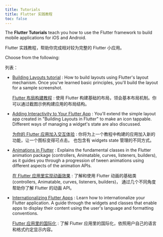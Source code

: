 ```yaml
---
title: Tutorials
title: Flutter 实践教程
toc: false
---
```


The **Flutter Tutorials** teach you how to use the Flutter framework to
build mobile applications for iOS and Android.

Flutter 实践教程，帮助你完成相对较为完整的 Flutter 小应用。

Choose from the following:

列表：

* [Building Layouts tutorial](/docs/development/ui/layout/tutorial)
: How to build layouts using Flutter's layout mechanism. Once you've learned
  basic principles, you'll build the layout for a sample screenshot.
  
  [Flutter 布局构建教程](/docs/development/ui/layout/tutorial)
  : 使用 Flutter 构建基础的布局，领会基本布局机制。你可以通过截图示例构建应用的布局结构。

* [Adding Interactivity to Your Flutter App](/docs/development/ui/interactive)
: You'll extend the simple layout app created in "Building Layouts in Flutter"
  to make an icon tappable.  Different ways of managing a widget's
  state are also discussed.

  [为你的 Flutter 应用加入交互体验](/docs/development/ui/interactive)
  : 你将为上一个教程中构建的应用加入新的功能，让一个图标变得可点击。
  也包含有 widgets state 管理的不同方式。

* [Animations in Flutter](/docs/development/ui/animations/tutorial)
: Explains the fundamental classes in the Flutter animation package
  (controllers, Animatable, curves, listeners, builders),
  as it guides you through a progression of tween animations using
  different aspects of the animation APIs.

  [在 Flutter 应用里实现动画效果](/docs/development/ui/animations/tutorial)
  : 了解和使用 Flutter 动画的基础类 (controllers, Animatable, curves, listeners, builders)，
  通过几个不同角度帮助你了解 Flutter 的动画 API。

* [Internationalizing Flutter Apps](/docs/development/accessibility-and-localization/internationalization)
: Learn how to internationalize your Flutter application. A guide through
  the widgets and classes that enable apps to display their
  content using the user's language and formatting conventions.

  [Flutter 应用里的国际化](/docs/development/accessibility-and-localization/internationalization)
  : 了解 Flutter 应用里的国际化，依照用户自己的语言和格式约定显示内容。
